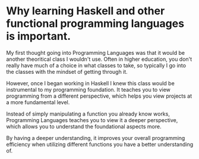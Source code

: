 <h1>Why learning Haskell and other functional programming languages is important.</h1>

My first thought going into Programming Languages was that it would be another theoritical class I wouldn't use. Often in higher education, you don't really have much of a choice in what classes to take, so typically I go into the classes with the mindset of getting through it. 

However, once I began working in Haskell I knew this class would be instrumental to my programming foundation. It teaches you to view programming from a different perspective, which helps you view projects at a more fundamental level. 

Instead of simply manipulating a function you already know works, Programming Languages teaches you to view it a deeper perspective, which allows you to understand the foundational aspects more. 

By having a deeper understanding, it improves your overall programming efficiency when utilizing different functions you have a better understanding of. 

